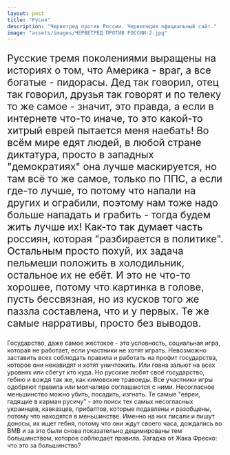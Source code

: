 ```yaml
---
layout: post
title: "Русня"
description: "Черветред против России. Червепедия официальный сайт."
image: "assets/images/ЧЕРВЕТРЕД ПРОТИВ РОССИИ-2.jpg"
---
```

<p style="font-size: 23px;">Русские тремя поколениями выращены на историях о том, что Америка - враг, а все богатые - пидорасы. Дед так говорил, отец так говорил, друзья так говорят и по телеку то же самое - значит, это правда, а если в интернете что-то иначе, то это какой-то хитрый еврей пытается меня наебать! Во всём мире едят людей, в любой стране диктатура, просто в западных "демократиях" она лучше маскируется, но там всё то же самое, только по ППС, а если где-то лучше, то потому что напали на других и ограбили, поэтому нам тоже надо больше нападать и грабить - тогда будем жить лучше их! Как-то так думает часть россиян, которая "разбирается в политике". Остальным просто похуй, их задача пельмеши положить в холодильник, остальное их не ебёт. И это не что-то хорошее, потому что картинка в голове, пусть бессвязная, но из кусков того же паззла составлена, что и у первых. Те же самые нарративы, просто без выводов.

Государство, даже самое жестокое - это условность, социальная игра, которая не работает, если участники не хотят играть. Невозможно заставить всех соблюдать правила и работать на профит государства, которое они ненавидят и хотят уничтожить. Или говна зальют на всех уровнях или сбегут кто куда. Но русские любят своё государство, гебню и вождя так же, как кимовские травоеды. Все участники игры одобряют правила или молчаливо соглашаются с ними. Несогласное меньшинство можно убить, посадить, изгнать. Те самые "евреи, гадящие в карман русичу" - это поиск тех самых несогласных украинцев, кавказцев, прибалтов, которые подавлены и разобщены, потому что находятся в меньшинстве. Именно на них писали и пишут доносы, их ищет гебня, потому что они ждут своего часа, дождались во ВМВ и за это были снова показательно децимированы тем большинством, которое соблюдает правила. Загадка от Жака Фреско: что это за большинство?</p>
